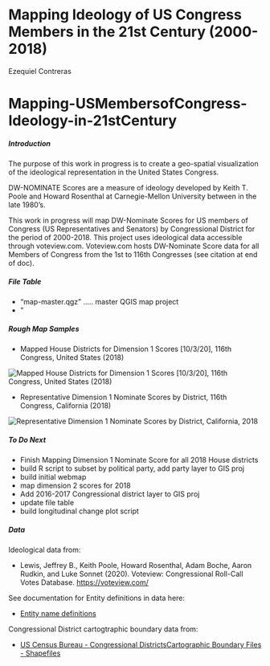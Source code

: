 Mapping Ideology of US Congress Members in the 21st Century (2000-2018)
================
Ezequiel Contreras

# Mapping-USMembersofCongress-Ideology-in-21stCentury

##### Introduction

The purpose of this work in progress is to create a geo-spatial
visualization of the ideological representation in the United States
Congress.

DW-NOMINATE Scores are a measure of ideology developed by Keith T. Poole
and Howard Rosenthal at Carnegie-Mellon University between in the late
1980’s.

This work in progress will map DW-Nominate Scores for US members of
Congress (US Representatives and Senators) by Congressional District for
the period of 2000-2018. This project uses ideological data accessible
through voteview.com. Voteview.com hosts DW-Nominate Score data for all
Members of Congress from the 1st to 116th Congresses (see citation at
end of doc).

##### File Table

  - “map-master.qgz” ….. master QGIS map project
  - "

##### Rough Map Samples

  - Mapped House Districts for Dimension 1 Scores \[10/3/20\], 116th
    Congress, United States (2018)

![Mapped House Districts for Dimension 1 Scores \[10/3/20\], 116th
Congress, United States (2018)](DWN-D1-MappedDistricts-current.png)

  - Representative Dimension 1 Nominate Scores by District, 116th
    Congress, California (2018)

![Representative Dimension 1 Nominate Scores by District, California,
2018](DWN-D1-116thC-House-California.png)

##### To Do Next

  - Finish Mapping Dimension 1 Nominate Score for all 2018 House
    districts
  - build R script to subset by political party, add party layer to GIS
    proj
  - build initial webmap
  - map dimension 2 scores for 2018
  - Add 2016-2017 Congressional district layer to GIS proj
  - update file table
  - build longitudinal change plot script

##### Data

Ideological data from:

  - Lewis, Jeffrey B., Keith Poole, Howard Rosenthal, Adam Boche, Aaron
    Rudkin, and Luke Sonnet (2020). Voteview: Congressional Roll-Call
    Votes Database. <https://voteview.com/>

See documentation for Entity definitions in data here:

  - [Entity name
    definitions](https://github.com/ezequielc97/Mapping-USMembersofCongress-Ideology-in-21stCentury/tree/main/CongDistrict-CartographicBoundaries/EntityNameDefinitions)

Congressional District cartogtraphic boundary data from:

  - [US Census Bureau - Congressional DistrictsCartographic Boundary
    Files -
    Shapefiles](https://www.census.gov/geographies/mapping-files/time-series/geo/carto-boundary-file.html)
